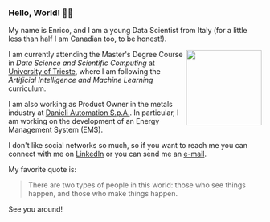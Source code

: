 ### Hello, World! 👋🏼

My name is Enrico, and I am a young Data Scientist from Italy (for a little less than half I am Canadian too, to be honest!).

<a href="https://www.enricostefanel.it/files/curriculum-en.pdf">
    <img align="right" src="https://www.enricostefanel.it/files/curriculum-en.jpg" width="150px">
</a>


I am currently attending the Master's Degree Course in *Data Science and Scientific Computing* at [University of Trieste](https://www.units.it/en), where I am following the *Artificial Intelligence and Machine Learning* curriculum.

I am also working as Product Owner in the metals industry at [Danieli Automation S.p.A.](https://www.dca.it). In particular, I am working on the development of an Energy Management System (EMS).

I don't like social networks so much, so if you want to reach me you can connect with me on [LinkedIn](https://www.linkedin.com/in/enricostefanel/) or you can send me an [e-mail](mailto:me@enst.it?subject=[GitHub]%20Greetings).

My favorite quote is:

> There are two types of people in this world: those who see things happen, and those who make things happen.

See you around!
